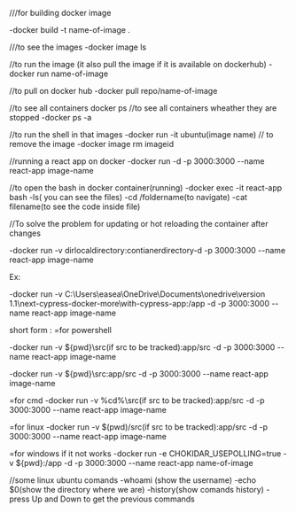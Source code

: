 
///for building docker image

-docker build -t name-of-image .

///to see the images 
-docker image ls

//to run the image (it also pull the image if it is available on dockerhub)
-docker run name-of-image

//to pull on docker hub
-docker pull repo/name-of-image

//to see all containers 
docker ps 
//to see all containers wheather they are stopped
-docker ps -a

//to run the shell in that images
-docker run -it ubuntu(image name)
 // to remove the image
 -docker image rm imageid

//running a react app on docker
-docker run -d -p 3000:3000 --name react-app image-name

//to open the bash in docker container(running)
-docker exec -it react-app bash
-ls( you can see the files)
-cd /foldername(to navigate)
-cat filename(to see the code inside file)

//To solve the problem for updating or hot reloading the container after changes 

-docker run -v dirlocaldirectory:contianerdirectory-d -p 3000:3000 --name react-app image-name

Ex: 



-docker run -v C:\Users\easea\OneDrive\Documents\onedrive\version 1.1\next-cypress-docker-more\with-cypress-app:/app   -d -p 3000:3000 --name react-app image-name

short form :
=for powershell

-docker run -v ${pwd}\src(if src to be tracked):app/src -d -p 3000:3000 --name react-app image-name

-docker run -v ${pwd}\src:app/src -d -p 3000:3000 --name react-app image-name

=for cmd
-docker run -v %cd%\src(if src to be tracked):app/src -d -p 3000:3000 --name react-app image-name

=for linux 
-docker run -v $(pwd)/src(if src to be tracked):app/src -d -p 3000:3000 --name react-app image-name

=for windows if it not works
-docker run -e CHOKIDAR_USEPOLLING=true -v ${pwd}:/app -d -p 3000:3000 --name react-app name-of-image



//some linux ubuntu comands 
-whoami (show the username)
-echo $0(show the directory where we are)
-history(show comands history)
-press Up and Down to get the previous commands


